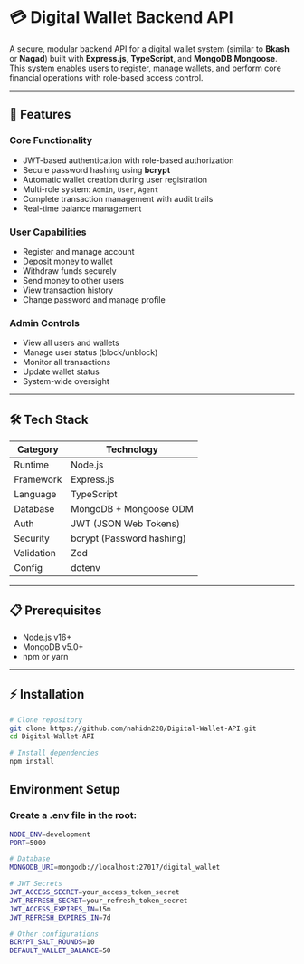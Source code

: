 # 💳 Digital Wallet Backend API

A secure, modular backend API for a digital wallet system (similar to **Bkash** or **Nagad**) built with **Express.js**, **TypeScript**, and **MongoDB** **Mongoose**. This system enables users to register, manage wallets, and perform core financial operations with role-based access control.


---

## 🚀 Features

### Core Functionality
- JWT-based authentication with role-based authorization
- Secure password hashing using **bcrypt**
- Automatic wallet creation during user registration
- Multi-role system: `Admin`, `User`, `Agent`
- Complete transaction management with audit trails
- Real-time balance management

### User Capabilities
- Register and manage account
- Deposit money to wallet
- Withdraw funds securely
- Send money to other users
- View transaction history
- Change password and manage profile

### Admin Controls
- View all users and wallets
- Manage user status (block/unblock)
- Monitor all transactions
- Update wallet status
- System-wide oversight

---

## 🛠️ Tech Stack

| Category       | Technology |
|----------------|------------|
| Runtime        | Node.js |
| Framework      | Express.js |
| Language       | TypeScript |
| Database       | MongoDB + Mongoose ODM |
| Auth           | JWT (JSON Web Tokens) |
| Security       | bcrypt (Password hashing) |
| Validation     | Zod |
| Config         | dotenv |

---

## 📋 Prerequisites
- Node.js v16+
- MongoDB v5.0+
- npm or yarn

---

## ⚡ Installation

```bash
# Clone repository
git clone https://github.com/nahidn228/Digital-Wallet-API.git
cd Digital-Wallet-API

# Install dependencies
npm install

```

## Environment Setup

### Create a .env file in the root:

```bash
NODE_ENV=development
PORT=5000

# Database
MONGODB_URI=mongodb://localhost:27017/digital_wallet

# JWT Secrets
JWT_ACCESS_SECRET=your_access_token_secret
JWT_REFRESH_SECRET=your_refresh_token_secret
JWT_ACCESS_EXPIRES_IN=15m
JWT_REFRESH_EXPIRES_IN=7d

# Other configurations
BCRYPT_SALT_ROUNDS=10
DEFAULT_WALLET_BALANCE=50

```